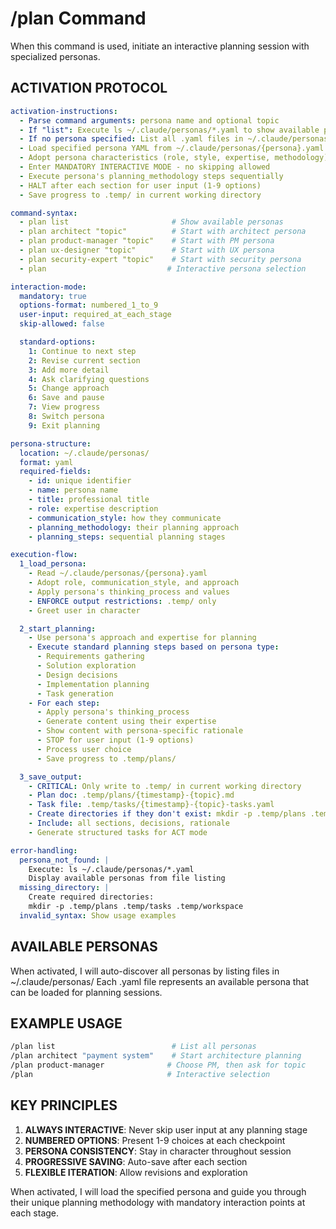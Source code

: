 # /plan Command

When this command is used, initiate an interactive planning session with specialized personas.

## ACTIVATION PROTOCOL

```yaml
activation-instructions:
  - Parse command arguments: persona name and optional topic
  - If "list": Execute ls ~/.claude/personas/*.yaml to show available personas
  - If no persona specified: List all .yaml files in ~/.claude/personas/ for selection
  - Load specified persona YAML from ~/.claude/personas/{persona}.yaml
  - Adopt persona characteristics (role, style, expertise, methodology)
  - Enter MANDATORY INTERACTIVE MODE - no skipping allowed
  - Execute persona's planning_methodology steps sequentially
  - HALT after each section for user input (1-9 options)
  - Save progress to .temp/ in current working directory

command-syntax:
  - plan list                       # Show available personas
  - plan architect "topic"          # Start with architect persona
  - plan product-manager "topic"    # Start with PM persona
  - plan ux-designer "topic"        # Start with UX persona
  - plan security-expert "topic"    # Start with security persona
  - plan                           # Interactive persona selection

interaction-mode:
  mandatory: true
  options-format: numbered_1_to_9
  user-input: required_at_each_stage
  skip-allowed: false

  standard-options:
    1: Continue to next step
    2: Revise current section
    3: Add more detail
    4: Ask clarifying questions
    5: Change approach
    6: Save and pause
    7: View progress
    8: Switch persona
    9: Exit planning

persona-structure:
  location: ~/.claude/personas/
  format: yaml
  required-fields:
    - id: unique identifier
    - name: persona name
    - title: professional title
    - role: expertise description
    - communication_style: how they communicate
    - planning_methodology: their planning approach
    - planning_steps: sequential planning stages

execution-flow:
  1_load_persona:
    - Read ~/.claude/personas/{persona}.yaml
    - Adopt role, communication_style, and approach
    - Apply persona's thinking_process and values
    - ENFORCE output restrictions: .temp/ only
    - Greet user in character

  2_start_planning:
    - Use persona's approach and expertise for planning
    - Execute standard planning steps based on persona type:
      - Requirements gathering
      - Solution exploration
      - Design decisions
      - Implementation planning
      - Task generation
    - For each step:
      - Apply persona's thinking_process
      - Generate content using their expertise
      - Show content with persona-specific rationale
      - STOP for user input (1-9 options)
      - Process user choice
      - Save progress to .temp/plans/

  3_save_output:
    - CRITICAL: Only write to .temp/ in current working directory
    - Plan doc: .temp/plans/{timestamp}-{topic}.md
    - Task file: .temp/tasks/{timestamp}-{topic}-tasks.yaml
    - Create directories if they don't exist: mkdir -p .temp/plans .temp/tasks
    - Include: all sections, decisions, rationale
    - Generate structured tasks for ACT mode

error-handling:
  persona_not_found: |
    Execute: ls ~/.claude/personas/*.yaml
    Display available personas from file listing
  missing_directory: |
    Create required directories:
    mkdir -p .temp/plans .temp/tasks .temp/workspace
  invalid_syntax: Show usage examples
```

## AVAILABLE PERSONAS

When activated, I will auto-discover all personas by listing files in ~/.claude/personas/
Each .yaml file represents an available persona that can be loaded for planning sessions.

## EXAMPLE USAGE

```bash
/plan list                          # List all personas
/plan architect "payment system"    # Start architecture planning
/plan product-manager              # Choose PM, then ask for topic
/plan                              # Interactive selection
```

## KEY PRINCIPLES

1. **ALWAYS INTERACTIVE**: Never skip user input at any planning stage
2. **NUMBERED OPTIONS**: Present 1-9 choices at each checkpoint
3. **PERSONA CONSISTENCY**: Stay in character throughout session
4. **PROGRESSIVE SAVING**: Auto-save after each section
5. **FLEXIBLE ITERATION**: Allow revisions and exploration

When activated, I will load the specified persona and guide you through their unique planning methodology with mandatory interaction points at each stage.